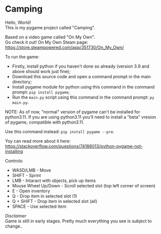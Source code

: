 # Camping

Hello, World!  
This is my pygame project called "Camping".  
  
Based on a video game called "On My Own".  
Go check it out!
On My Own Steam page: https://store.steampowered.com/app/351730/On_My_Own/
  
To run the game:
 * Firstly, install python if you haven't done so already (version 3.9 and above should work just fine);
 * Download this source code and open a command prompt in the main directory;
 * Install pygame module for python using this command in the command prompt: `pip install pygame`;
 * Run the `main.py` script using this command in the command prompt: `py main.py`.

NOTE:
As of now, "normal" version of pygame can't be
installed for python3.11. If you are using python3.11
you'll need to install a "beta" vresion of pygame,
compatible with python3.11.

Use this command instead: `pip install pygame --pre`.

Yoy can read more about it here:
https://stackoverflow.com/questions/74188013/python-pygame-not-installing

Controls:
 * WASD/LMB - Move
 * SHIFT - Sprint
 * LMB - Intaract with objects, pick up items
 * Mouse Wheel Up/Down - Scroll selected slot (top left corner of screen)
 * E - Open inventory
 * Q - Drop item in selected slot (1)
 * Q + SHIFT - Drop item in selected slot (all)
 * SPACE - Use selected item

*Disclaimer*  
Game is still in early stages.
Pretty much everything you see is subject to change..